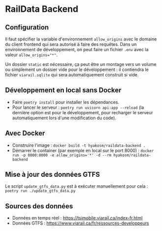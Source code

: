 # RailData Backend

## Configuration

Il faut spécifier la variable d'environnement `allow_origins` avec le domaine du client frontend
qui sera autorisé à faire des requêtes. Dans un environnement de développement, on peut faire un
fichier `.env` avec la valeur `allow_origins="*"`.

Un dossier `static` est nécessaire, ça peut être un montage vers un volume ou simplement
un dossier vide pour le développement : il contiendra le fichier `viarail.sqlite` qui sera
automatiquement construit si vide.

## Développement en local sans Docker

- Faire `poetry install` pour installer les dépendances.
- Pour lancer le serveur : `poetry run uvicorn api:app --reload` (la dernière option est
  pour le développement, pour recharger le serveur automatiquement lors d'une modification du code).

## Avec Docker

- Construire l'image : `docker build -t hyakosm/raildata-backend .`
- Démarrer le container (par exemple en local sur le port 8000) : `docker run -p 8000:8000 -e allow_origins='*' -d --rm hyakosm/raildata-backend`

## Mise à jour des données GTFS

Le script `update_gtfs_data.py` est à exécuter manuellement pour cela :
`poetry run ./update_gtfs_data.py`

## Sources des données

- Données en temps réel : https://tsimobile.viarail.ca/index-fr.html
- Données GTFS : https://www.viarail.ca/fr/ressources-developpeurs
